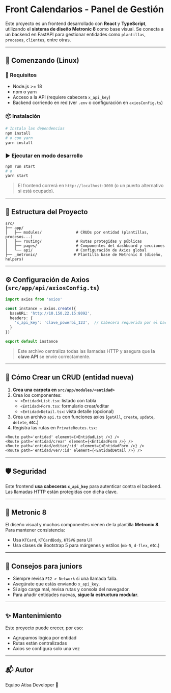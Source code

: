 # Front Calendarios - Panel de Gestión

Este proyecto es un frontend desarrollado con **React** y **TypeScript**, utilizando el **sistema de diseño Metronic 8** como base visual. Se conecta a un backend en FastAPI para gestionar entidades como `plantillas`, `procesos`, `clientes`, entre otras.

---

## 🚀 Comenzando (Linux)

### 🧱 Requisitos

- Node.js >= 18
- npm o yarn
- Acceso a la API (requiere cabecera `x_api_key`)
- Backend corriendo en red (ver `.env` o configuración en `axiosConfig.ts`)

### 📦 Instalación

```bash
# Instala las dependencias
npm install
# o con yarn
yarn install
```

### ▶️ Ejecutar en modo desarrollo

```bash
npm run start
# o
yarn start
```

> El frontend correrá en `http://localhost:3000` (o un puerto alternativo si está ocupado).

---

## 📁 Estructura del Proyecto

```
src/
├── app/
│   ├── modules/               # CRUDs por entidad (plantillas, procesos...)
│   ├── routing/               # Rutas protegidas y públicas
│   ├── pages/                 # Componentes del dashboard y secciones
│   └── api/                   # Configuración de Axios global
├── _metronic/                # Plantilla base de Metronic 8 (diseño, helpers)
```

---

## ⚙️ Configuración de Axios (`src/app/api/axiosConfig.ts`)

```ts
import axios from 'axios'

const instance = axios.create({
  baseURL: 'http://10.150.22.15:8092',
  headers: {
    'x_api_key': 'clave_powerbi_123',  // Cabecera requerida por el backend
  }
})

export default instance
```

> Este archivo centraliza todas las llamadas HTTP y asegura que **la clave API** se envíe correctamente.

---

## 🧱 Cómo Crear un CRUD (entidad nueva)

1. **Crea una carpeta en `src/app/modules/<entidad>`**
2. Crea los componentes:
   - `<Entidad>List.tsx`: listado con tabla
   - `<Entidad>Form.tsx`: formulario crear/editar
   - `<Entidad>Detail.tsx`: vista detalle (opcional)
3. Crea un archivo `api.ts` con funciones axios (`getAll`, `create`, `update`, `delete`, etc.)
4. Registra las rutas en `PrivateRoutes.tsx`:

```tsx
<Route path='entidad' element={<EntidadList />} />
<Route path='entidad/crear' element={<EntidadForm />} />
<Route path='entidad/editar/:id' element={<EntidadForm />} />
<Route path='entidad/ver/:id' element={<EntidadDetail />} />
```

---

## 🛡️ Seguridad

Este frontend **usa cabeceras `x_api_key`** para autenticar contra el backend. Las llamadas HTTP están protegidas con dicha clave.

---

## 🎨 Metronic 8

El diseño visual y muchos componentes vienen de la plantilla **Metronic 8**. Para mantener consistencia:

- Usa `KTCard`, `KTCardBody`, `KTSVG` para UI
- Usa clases de Bootstrap 5 para márgenes y estilos (`mb-5`, `d-flex`, etc.)

---

## 🤖 Consejos para juniors

- Siempre revisa `F12 > Network` si una llamada falla.
- Asegúrate que estás enviando `x_api_key`.
- Si algo carga mal, revisa rutas y consola del navegador.
- Para añadir entidades nuevas, **sigue la estructura modular**.

---

## ✨ Mantenimiento

Este proyecto puede crecer, por eso:
- Agrupamos lógica por entidad
- Rutas están centralizadas
- Axios se configura solo una vez

---

## 📬 Autor

Equipo Atisa Developer 👊
